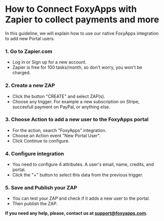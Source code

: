 # How to Connect FoxyApps with Zapier to collect payments and more

In this guideline, we will explain how to use our native FoxyApps integration to add new Portal users.

### 1. Go to Zapier.com
- Log in or Sign up for a new account.
- Zapier is free for 100 tasks/month, so don't worry, you won't be charged.

### 2. Create a new ZAP
- Click the button "CREATE" and select ZAP(s).
- Choose any trigger. For example a new subscription on Stripe, succesfull payment on PayPal, or anything else.

### 3. Choose Action to add a new user to the FoxyApps portal
- For the action, search "FoxyApps" integration.
- Choose an Action event "New Portal User".
- Click Continue to configure.

### 4. Configure integration
- You need to configure 4 attributes. A user's email, name, credits, and portal.
- Click the "+" button to select this data from the previous trigger.

### 5. Save and Publish your ZAP
- You can test your ZAP and check if it adds a new user to the portal.
- Then publish the ZAP.

**If you need any help, please, contact us at support@foxyapps.com.**

